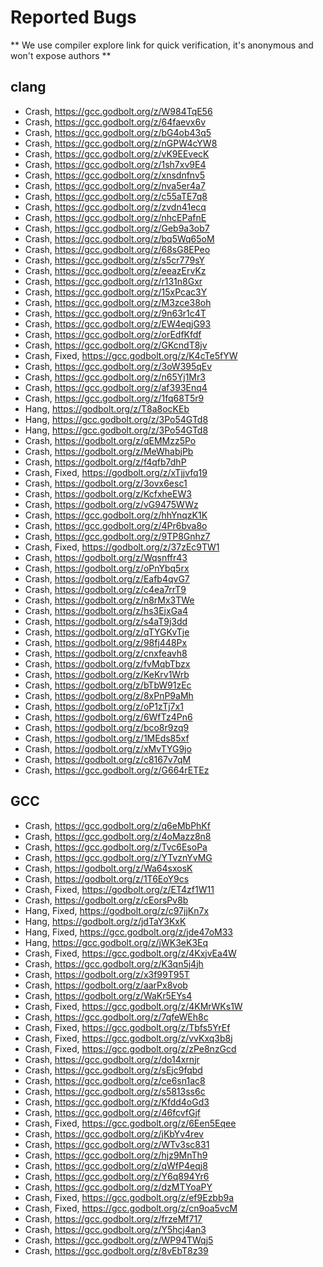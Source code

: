 # Reported Bugs

** We use compiler explore link for quick verification, it's anonymous and won't expose authors **

## clang
* Crash, https://gcc.godbolt.org/z/W984TqE56
* Crash, https://gcc.godbolt.org/z/64faevx6v
* Crash, https://gcc.godbolt.org/z/bG4ob43q5
* Crash, https://gcc.godbolt.org/z/nGPW4cYW8
* Crash, https://gcc.godbolt.org/z/vK9EEvecK
* Crash, https://gcc.godbolt.org/z/1sh7xv9E4
* Crash, https://gcc.godbolt.org/z/xnsdnfnv5
* Crash, https://gcc.godbolt.org/z/nva5er4a7
* Crash, https://gcc.godbolt.org/z/c55aTE7q8
* Crash, https://gcc.godbolt.org/z/zvdn41ecq
* Crash, https://gcc.godbolt.org/z/nhcEPafnE
* Crash, https://gcc.godbolt.org/z/Geb9a3ob7
* Crash, https://gcc.godbolt.org/z/bq5Wq65oM
* Crash, https://gcc.godbolt.org/z/68sG8EPeo
* Crash, https://gcc.godbolt.org/z/s5cr779sY
* Crash, https://gcc.godbolt.org/z/eeazErvKz
* Crash, https://gcc.godbolt.org/z/r131n8Gxr
* Crash, https://gcc.godbolt.org/z/15xPcac3Y
* Crash, https://gcc.godbolt.org/z/M3zce38oh
* Crash, https://gcc.godbolt.org/z/9n63r1c4T
* Crash, https://gcc.godbolt.org/z/EW4eqjG93
* Crash, https://gcc.godbolt.org/z/orEdfKfdf
* Crash, https://gcc.godbolt.org/z/GKcndT8jv
* Crash, Fixed, https://gcc.godbolt.org/z/K4cTe5fYW
* Crash, https://gcc.godbolt.org/z/3oW395qEv
* Crash, https://gcc.godbolt.org/z/n65Yj1Mr3
* Crash, https://gcc.godbolt.org/z/af393Enq4
* Crash, https://gcc.godbolt.org/z/1fq68T5r9
* Hang, https://godbolt.org/z/T8a8ocKEb
* Hang, https://gcc.godbolt.org/z/3Po54GTd8
* Hang, https://gcc.godbolt.org/z/3Po54GTd8
* Crash, https://godbolt.org/z/qEMMzz5Po
* Crash, https://godbolt.org/z/MeWhabjPb
* Crash, https://godbolt.org/z/f4qfb7dhP
* Crash, Fixed, https://godbolt.org/z/xTjjvfq19
* Crash, https://godbolt.org/z/3ovx6esc1
* Crash, https://godbolt.org/z/KcfxheEW3
* Crash, https://godbolt.org/z/vG9475WWz
* Crash, https://gcc.godbolt.org/z/hhYnqzK1K
* Crash, https://gcc.godbolt.org/z/4Pr6bva8o
* Crash, https://gcc.godbolt.org/z/9TP8Gnhz7
* Crash, Fixed, https://godbolt.org/z/37zEc9TW1
* Crash, https://godbolt.org/z/Wqsnffr43
* Crash, https://godbolt.org/z/oPnYbq5rx
* Crash, https://godbolt.org/z/Eafb4qvG7
* Crash, https://godbolt.org/z/c4ea7rrT9
* Crash, https://godbolt.org/z/n8rMx3TWe
* Crash, https://godbolt.org/z/hs3EjxGa4
* Crash, https://godbolt.org/z/s4aT9j3dd
* Crash, https://godbolt.org/z/qTYGKvTje
* Crash, https://godbolt.org/z/98fj448Px
* Crash, https://godbolt.org/z/cnxfeavh8
* Crash, https://godbolt.org/z/fvMqbTbzx
* Crash, https://godbolt.org/z/KeKrv1Wrb
* Crash, https://godbolt.org/z/bTbW91zEc
* Crash, https://godbolt.org/z/8xPnP9aMh
* Crash, https://godbolt.org/z/oP1zTj7x1
* Crash, https://godbolt.org/z/6WfTz4Pn6
* Crash, https://godbolt.org/z/bco8r9zq9
* Crash, https://godbolt.org/z/1MEds85xf
* Crash, https://godbolt.org/z/xMvTYG9jo
* Crash, https://godbolt.org/z/c8167v7qM
* Crash, https://gcc.godbolt.org/z/G664rETEz

## GCC
* Crash, https://gcc.godbolt.org/z/q6eMbPhKf
* Crash, https://gcc.godbolt.org/z/4oMazz8n8
* Crash, https://gcc.godbolt.org/z/Tvc6EsoPa
* Crash, https://gcc.godbolt.org/z/YTvznYvMG
* Crash, https://godbolt.org/z/Wa64sxosK
* Crash, https://godbolt.org/z/1T6EoY9cs
* Crash, Fixed, https://godbolt.org/z/ET4zf1W11
* Crash, https://godbolt.org/z/cEorsPv8b
* Hang, Fixed, https://godbolt.org/z/c97jjKn7x
* Hang, https://godbolt.org/z/jdTaY3KxK
* Hang, Fixed, https://gcc.godbolt.org/z/jde47oM33
* Hang, https://gcc.godbolt.org/z/jWK3eK3Eq
* Crash, Fixed, https://gcc.godbolt.org/z/4KxjvEa4W
* Crash, https://gcc.godbolt.org/z/K3qn5j4jh
* Crash, https://godbolt.org/z/x3f99T95T
* Crash, https://godbolt.org/z/aarPx8vob
* Crash, https://godbolt.org/z/WaKr5EYs4
* Crash, Fixed, https://gcc.godbolt.org/z/4KMrWKs1W
* Crash, https://gcc.godbolt.org/z/7qfeWEh8c
* Crash, Fixed, https://gcc.godbolt.org/z/Tbfs5YrEf
* Crash, Fixed, https://gcc.godbolt.org/z/vvKxq3b8j
* Crash, Fixed, https://gcc.godbolt.org/z/zPe8nzGcd
* Crash, https://gcc.godbolt.org/z/do14xrnjr
* Crash, https://gcc.godbolt.org/z/sEjc9fqbd
* Crash, https://gcc.godbolt.org/z/ce6sn1ac8
* Crash, https://gcc.godbolt.org/z/s5813ss6c
* Crash, https://gcc.godbolt.org/z/Kfdd4oGd3
* Crash, https://gcc.godbolt.org/z/46fcvfGjf
* Crash, Fixed, https://gcc.godbolt.org/z/6Een5Eqee
* Crash, https://gcc.godbolt.org/z/jKbYv4rev
* Crash, https://gcc.godbolt.org/z/WTv3sc831
* Crash, https://gcc.godbolt.org/z/hjz9MnTh9
* Crash, https://gcc.godbolt.org/z/qWfP4eqj8
* Crash, https://gcc.godbolt.org/z/Y6q894Yr6
* Crash, https://gcc.godbolt.org/z/dzMTYoaPY
* Crash, Fixed, https://gcc.godbolt.org/z/ef9Ezbb9a
* Crash, Fixed, https://gcc.godbolt.org/z/cn9oa5vcM
* Crash, https://gcc.godbolt.org/z/frzeMf717
* Crash, https://gcc.godbolt.org/z/Y5hcj4an3
* Crash, https://gcc.godbolt.org/z/WP94TWqj5
* Crash, https://gcc.godbolt.org/z/8vEbT8z39

